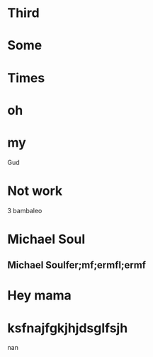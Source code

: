 # Third

# Some

# Times

# oh

# my

Gud

# Not work
3 bambaleo

# Michael Soul 



## Michael Soulfer;mf;ermfl;ermf 



# Hey mama



# ksfnajfgkjhjdsglfsjh

nan
